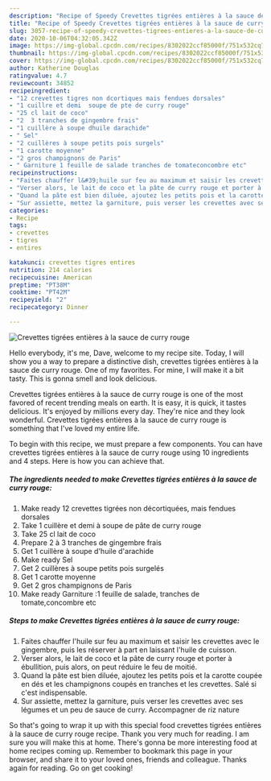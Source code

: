 ```yaml
---
description: "Recipe of Speedy Crevettes tigrées entières à la sauce de curry rouge"
title: "Recipe of Speedy Crevettes tigrées entières à la sauce de curry rouge"
slug: 3057-recipe-of-speedy-crevettes-tigrees-entieres-a-la-sauce-de-curry-rouge
date: 2020-10-06T04:32:05.342Z
image: https://img-global.cpcdn.com/recipes/8302022ccf85000f/751x532cq70/crevettes-tigrees-entieres-a-la-sauce-de-curry-rouge-photo-principale-de-la-recette.jpg
thumbnail: https://img-global.cpcdn.com/recipes/8302022ccf85000f/751x532cq70/crevettes-tigrees-entieres-a-la-sauce-de-curry-rouge-photo-principale-de-la-recette.jpg
cover: https://img-global.cpcdn.com/recipes/8302022ccf85000f/751x532cq70/crevettes-tigrees-entieres-a-la-sauce-de-curry-rouge-photo-principale-de-la-recette.jpg
author: Katherine Douglas
ratingvalue: 4.7
reviewcount: 34852
recipeingredient:
- "12 crevettes tigres non dcortiques mais fendues dorsales"
- "1 cuillre et demi  soupe de pte de curry rouge"
- "25 cl lait de coco"
- "2  3 tranches de gingembre frais"
- "1 cuillère à soupe dhuile darachide"
- " Sel"
- "2 cuillères à soupe petits pois surgels"
- "1 carotte moyenne"
- "2 gros champignons de Paris"
- " Garniture 1 feuille de salade tranches de tomateconcombre etc"
recipeinstructions:
- "Faites chauffer l&#39;huile sur feu au maximum et saisir les crevettes avec le gingembre, puis les réserver à part en laissant l&#39;huile de cuisson."
- "Verser alors, le lait de coco et la pâte de curry rouge et porter à ébullition, puis alors, on peut réduire le feu de moitié."
- "Quand la pâte est bien diluée, ajoutez les petits pois et la carotte coupée en dés et les champignons coupés en tranches et les crevettes. Salé si c&#39;est indispensable."
- "Sur assiette, mettez la garniture, puis verser les crevettes avec ses légumes et un peu de sauce de curry. Accompagner de riz nature"
categories:
- Recipe
tags:
- crevettes
- tigres
- entires

katakunci: crevettes tigres entires 
nutrition: 214 calories
recipecuisine: American
preptime: "PT38M"
cooktime: "PT42M"
recipeyield: "2"
recipecategory: Dinner

---
```



![Crevettes tigrées entières à la sauce de curry rouge](https://img-global.cpcdn.com/recipes/8302022ccf85000f/751x532cq70/crevettes-tigrees-entieres-a-la-sauce-de-curry-rouge-photo-principale-de-la-recette.jpg)

Hello everybody, it's me, Dave, welcome to my recipe site. Today, I will show you a way to prepare a distinctive dish, crevettes tigrées entières à la sauce de curry rouge. One of my favorites. For mine, I will make it a bit tasty. This is gonna smell and look delicious.

Crevettes tigrées entières à la sauce de curry rouge is one of the most favored of recent trending meals on earth. It is easy, it is quick, it tastes delicious. It's enjoyed by millions every day. They're nice and they look wonderful. Crevettes tigrées entières à la sauce de curry rouge is something that I've loved my entire life.




To begin with this recipe, we must prepare a few components. You can have crevettes tigrées entières à la sauce de curry rouge using 10 ingredients and 4 steps. Here is how you can achieve that.

<!--inarticleads1-->

##### The ingredients needed to make Crevettes tigrées entières à la sauce de curry rouge:

1. Make ready 12 crevettes tigrées non décortiquées, mais fendues dorsales
1. Take 1 cuillère et demi à soupe de pâte de curry rouge
1. Take 25 cl lait de coco
1. Prepare 2 à 3 tranches de gingembre frais
1. Get 1 cuillère à soupe d&#39;huile d&#39;arachide
1. Make ready  Sel
1. Get 2 cuillères à soupe petits pois surgelés
1. Get 1 carotte moyenne
1. Get 2 gros champignons de Paris
1. Make ready  Garniture :1 feuille de salade, tranches de tomate,concombre etc




<!--inarticleads2-->

##### Steps to make Crevettes tigrées entières à la sauce de curry rouge:

1. Faites chauffer l&#39;huile sur feu au maximum et saisir les crevettes avec le gingembre, puis les réserver à part en laissant l&#39;huile de cuisson.
1. Verser alors, le lait de coco et la pâte de curry rouge et porter à ébullition, puis alors, on peut réduire le feu de moitié.
1. Quand la pâte est bien diluée, ajoutez les petits pois et la carotte coupée en dés et les champignons coupés en tranches et les crevettes. Salé si c&#39;est indispensable.
1. Sur assiette, mettez la garniture, puis verser les crevettes avec ses légumes et un peu de sauce de curry. Accompagner de riz nature




So that's going to wrap it up with this special food crevettes tigrées entières à la sauce de curry rouge recipe. Thank you very much for reading. I am sure you will make this at home. There's gonna be more interesting food at home recipes coming up. Remember to bookmark this page in your browser, and share it to your loved ones, friends and colleague. Thanks again for reading. Go on get cooking!
